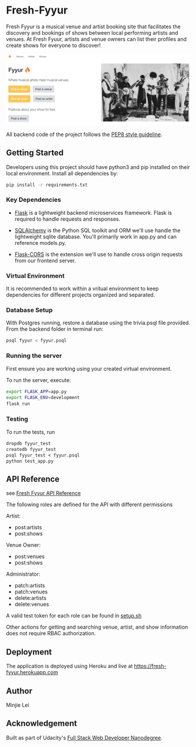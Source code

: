 # Fresh-Fyyur
Fresh Fyyur is a musical venue and artist booking site that facilitates the discovery and bookings of shows between local performing artists and venues. At Fresh Fyuur, artists and venue owners can list their profiles and create shows for everyone to discover!

![Fresh Fyyur](./fyyur.png)

All backend code of the project follows the [PEP8 style guideline](https://www.python.org/dev/peps/pep-0008/).
## Getting Started
Developers using this project should have python3 and pip installed on their local environment. Install all dependencies by:
```bash
pip install -r requirements.txt
```

### Key Dependencies

- [Flask](http://flask.pocoo.org/)  is a lightweight backend microservices framework. Flask is required to handle requests and responses.

- [SQLAlchemy](https://www.sqlalchemy.org/) is the Python SQL toolkit and ORM we'll use handle the lightweight sqlite database. You'll primarily work in app.py and can reference models.py. 

- [Flask-CORS](https://flask-cors.readthedocs.io/en/latest/#) is the extension we'll use to handle cross origin requests from our frontend server. 

### Virtual Environment 

It is recommended to work within a vritual environment to keep dependencies for different projects organized and separated.

### Database Setup
With Postgres running, restore a database using the trivia.psql file provided. From the backend folder in terminal run:
```bash
psql fyyur < fyyur.psql
```

### Running the server

First ensure you are working using your created virtual environment.

To run the server, execute:

```bash
export FLASK_APP=app.py
export FLASK_ENV=development
flask run
```

### Testing
To run the tests, run
```
dropdb fyyur_test
createdb fyyur_test
psql fyyur_test < fyyur.psql
python test_app.py
```

## API Reference
see [Fresh Fyyur API Reference](./API_Reference.md)

The following roles are defined for the API with different permissions

Artist:
* post:artists
* post:shows

Venue Owner:
* post:venues
* post:shows

Administrator:
* patch:artists
* patch:venues
* delete:artists
* delete:venues

A valid test token for each role can be found in [setup.sh](./setup.sh)

Other actions for getting and searching venue, artist, and show information does not require RBAC authorization. 

## Deployment
The application is deployed using Heroku and live at https://fresh-fyyur.herokuapp.com

## Author
Minjie Lei

## Acknowledgement
Built as part of Udacity's [Full Stack Web Developer Nanodegree](https://www.udacity.com/course/full-stack-web-developer-nanodegree--nd0044).